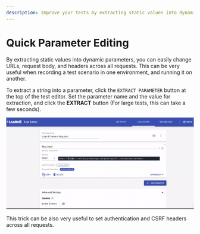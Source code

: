 ```yaml
---
description: Improve your tests by extracting static values into dynamic parameters
---
```


# Quick Parameter Editing

By extracting static values into dynamic parameters, you can easily change URLs, request body, and headers across all requests. This can be very useful when recording a test scenario in one environment, and running it on another. 

To extract a string into a parameter, click the `EXTRACT PARAMETER` button at the top of the test editor. Set  the parameter name and the value for extraction, and click the **EXTRACT** button \(For large tests, this can take a few seconds\). 

![](../../.gitbook/assets/ezgif.com-gif-maker-3-.gif)

This trick can be also very useful to set authentication and CSRF headers across all requests.

